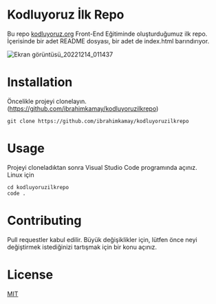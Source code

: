 # Kodluyoruz İlk Repo

Bu repo [kodluyoruz.org](Kodluyoruz) Front-End Eğitiminde oluşturduğumuz ilk repo. İçerisinde bir adet README dosyası, bir adet de index.html barındırıyor.

![Ekran görüntüsü_20221214_011437](https://user-images.githubusercontent.com/20613572/207460129-2762d88a-d34c-41b4-a138-9ddd1bd8542f.png)


# Installation

Öncelikle projeyi clonelayın. (https://github.com/ibrahimkamay/kodluyoruzilkrepo)

```
git clone https://github.com/ibrahimkamay/kodluyoruzilkrepo
```

# Usage

Projeyi cloneladıktan sonra Visual Studio Code programında açınız.  
Linux için

```
cd kodluyoruzilkrepo
code .
```

# Contributing

Pull requestler kabul edilir. Büyük değişiklikler için, lütfen önce neyi değiştirmek istediğinizi tartışmak için bir konu açınız.

# License

[MIT](https://choosealicense.com/licenses/mit/)
